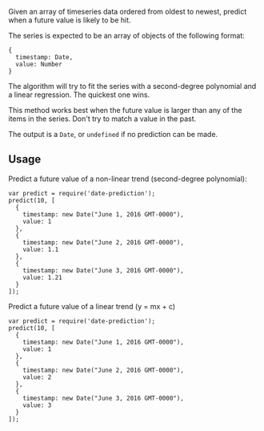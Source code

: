 Given an array of timeseries data ordered from oldest to
newest, predict when a future value is likely to be hit.

The series is expected to be an array of objects of the
following format:

    {
      timestamp: Date,
      value: Number
    }

The algorithm will try to fit the series with a second-degree
polynomial and a linear regression. The quickest one wins.

This method works best when the future value is larger than 
any of the items in the series. Don't try to match a value
in the past.

The output is a `Date`, or `undefined` if no prediction can
be made.

## Usage

Predict a future value of a non-linear trend (second-degree
polynomial):

    var predict = require('date-prediction');
    predict(10, [
      {
        timestamp: new Date("June 1, 2016 GMT-0000"),
        value: 1
      },
      {
        timestamp: new Date("June 2, 2016 GMT-0000"),
        value: 1.1
      },
      {
        timestamp: new Date("June 3, 2016 GMT-0000"),
        value: 1.21
      }
    ]);

Predict a future value of a linear trend (y = mx + c)

    var predict = require('date-prediction');
    predict(10, [
      {
        timestamp: new Date("June 1, 2016 GMT-0000"),
        value: 1
      },
      {
        timestamp: new Date("June 2, 2016 GMT-0000"),
        value: 2
      },
      {
        timestamp: new Date("June 3, 2016 GMT-0000"),
        value: 3
      }
    ]);
